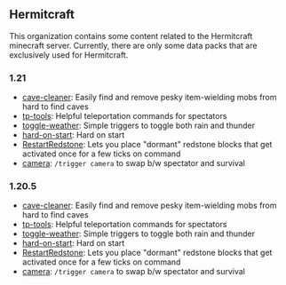 ## Hermitcraft

This organization contains some content related to the Hermitcraft minecraft server.
Currently, there are only some data packs that are exclusively used for Hermitcraft.

### 1.21
- [cave-cleaner](https://github.com/hermitcraft-official/cave-cleaner/archive/refs/tags/v1.3.zip): Easily find and remove pesky item-wielding mobs from hard to find caves
- [tp-tools](https://github.com/hermitcraft-official/tp-tools/archive/refs/tags/v1.3.zip): Helpful teleportation commands for spectators
- [toggle-weather](https://github.com/hermitcraft-official/toggle-weather/archive/refs/tags/v1.3.zip): Simple triggers to toggle both rain and thunder
- [hard-on-start](https://github.com/hermitcraft-official/hard-on-start/archive/refs/tags/v1.3.zip): Hard on start
- [RestartRedstone](https://github.com/hermitcraft-official/RestartRedstone/archive/refs/tags/v1.3.zip): Lets you place "dormant" redstone blocks that get activated once for a few ticks on command
- [camera](https://github.com/hermitcraft-official/RestartRedstone/archive/refs/tags/v1.2.zip): `/trigger camera` to swap b/w spectator and survival


### 1.20.5
- [cave-cleaner](https://github.com/hermitcraft-official/cave-cleaner/archive/refs/tags/v1.1.zip): Easily find and remove pesky item-wielding mobs from hard to find caves
- [tp-tools](https://github.com/hermitcraft-official/tp-tools/archive/refs/tags/v1.1.zip): Helpful teleportation commands for spectators
- [toggle-weather](https://github.com/hermitcraft-official/toggle-weather/archive/refs/tags/v1.1.zip): Simple triggers to toggle both rain and thunder
- [hard-on-start](https://github.com/hermitcraft-official/hard-on-start/archive/refs/tags/v1.1.zip): Hard on start
- [RestartRedstone](https://github.com/hermitcraft-official/RestartRedstone/archive/refs/tags/v1.1.zip): Lets you place "dormant" redstone blocks that get activated once for a few ticks on command
- [camera](https://github.com/hermitcraft-official/RestartRedstone/archive/refs/tags/v1.0.zip): `/trigger camera` to swap b/w spectator and survival
